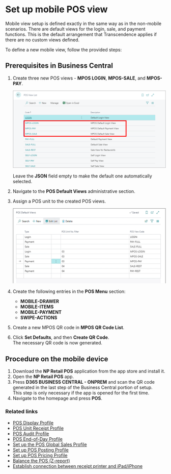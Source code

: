 # Set up mobile POS view

Mobile view setup is defined exactly in the same way as in the non-mobile scenarios. There are default views for the login, sale, and payment functions. This is the default arrangement that Transcendence applies if there are no custom views defined.

To define a new mobile view, follow the provided steps:

## Prerequisites in Business Central

1. Create three new POS views - **MPOS LOGIN**, **MPOS-SALE**, and **MPOS-PAY**.     
   
    ![MPOS VIEW](../images/MPOS%20View%202022-09-20.png) 

   Leave the **JSON** field empty to make the default one automatically selected.
2. Navigate to the **POS Default Views** administrative section.
3. Assign a POS unit to the created POS views.      
   
   ![mpos_1](../images/mpos_1.PNG)

4. Create the following entries in the **POS Menu** section:
   - **MOBILE-DRAWER**
   - **MOBILE-ITEMS**
   - **MOBILE-PAYMENT**
   - **SWIPE-ACTIONS**
5. Create a new MPOS QR code in **MPOS QR Code List**.
6. Click **Set Defaults**, and then **Create QR Code**.    
   The necessary QR code is now generated.

## Procedure on the mobile device

1. Download the **NP Retail POS** application from the app store and install it.
2. Open the **NP Retail POS** app.
3. Press **D365 BUSINESS CENTRAL - ONPREM** and scan the QR code generated in the last step of the Business Central portion of setup.     
   This step is only necessary if the app is opened for the first time. 
4. Navigate to the homepage and press **POS**.



### Related links

- [POS Display Profile](../../pos_profiles/reference/POS_Display_profile.md)
- [POS Unit Receipt Profile](../../pos_profiles/reference/POS_unit_Receipt_profile.md)
- [POS Audit Profile](../../pos_profiles/reference/POS_audit_profile.md)
- [POS End-of-Day Profile](../../pos_profiles/reference/POS_End_of_Day_Profile.md)
- [Set up the POS Global Sales Profile](../../pos_profiles/howto/POS_Global.md)
- [Set up POS Posting Profile](../../pos_profiles/howto/POS_Pos_Prof.md)
- [Set up POS Pricing Profile](../../pos_profiles/howto/POS_Pricing_profile.md)
- [Balance the POS (Z-report)](../../posunit/howto/balance_the_pos.md)
- [Establish connection between receipt printer and iPad/iPhone](mpos_bluetooth_guide.md)